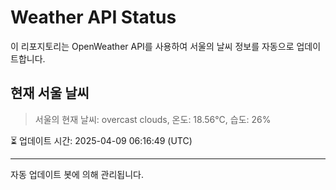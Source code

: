 
# Weather API Status

이 리포지토리는 OpenWeather API를 사용하여 서울의 날씨 정보를 자동으로 업데이트합니다.

## 현재 서울 날씨
> 서울의 현재 날씨: overcast clouds, 온도: 18.56°C, 습도: 26%

⏳ 업데이트 시간: 2025-04-09 06:16:49 (UTC)

---
자동 업데이트 봇에 의해 관리됩니다.
